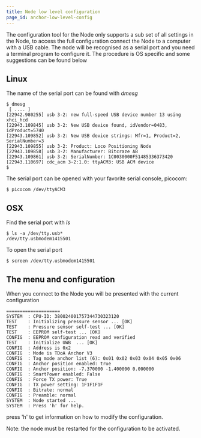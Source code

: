 ```yaml
---
title: Node low level configuration
page_id: anchor-low-level-config
---
```




The configuration tool for the Node only supports a sub set of all
settings in the Node, to access the full configuration connect the Node
to a computer with a USB cable. The node will be recognised as a serial
port and you need a terminal program to configure it. The procedure is
OS specific and some suggestions can be found below

Linux
-----

The name of the serial port can be found with *dmesg*

``` {.bash}
$ dmesg
 [ .... ]
[22942.980255] usb 3-2: new full-speed USB device number 13 using xhci_hcd
[22943.109845] usb 3-2: New USB device found, idVendor=0483, idProduct=5740
[22943.109852] usb 3-2: New USB device strings: Mfr=1, Product=2, SerialNumber=3
[22943.109855] usb 3-2: Product: Loco Positioning Node
[22943.109858] usb 3-2: Manufacturer: Bitcraze AB
[22943.109861] usb 3-2: SerialNumber: 1C0030000F51485336373420
[22943.110697] cdc_acm 3-2:1.0: ttyACM3: USB ACM device
$
```

The serial port can be opened with your favorite serial console,
picocom:

``` {.bash}
$ picocom /dev/ttyACM3
```

OSX
---

Find the serial port with *ls*

``` {.bash}
$ ls -a /dev/tty.usb*
/dev/tty.usbmodem1415501
```

To open the serial port

``` {.bash}
$ screen /dev/tty.usbmodem1415501
```

The menu and configuration
--------------------------

When you connect to the Node you will be presented with the current
configuration

    ====================
    SYSTEM  : CPU-ID: 380024001757344730323120
    TEST    : Initializing pressure sensor ... [OK]
    TEST    : Pressure sensor self-test ... [OK]
    TEST    : EEPROM self-test ... [OK]
    CONFIG  : EEPROM configuration read and verified
    TEST    : Initialize UWB  ... [OK]
    CONFIG  : Address is 0x2
    CONFIG  : Mode is TDoA Anchor V3
    CONFIG  : Tag mode anchor list (6): 0x01 0x02 0x03 0x04 0x05 0x06 
    CONFIG  : Anchor position enabled: true
    CONFIG  : Anchor position: -7.370000 -1.400000 0.000000
    CONFIG  : SmartPower enabled: False
    CONFIG  : Force TX power: True
    CONFIG  : TX power setting: 1F1F1F1F
    CONFIG  : Bitrate: normal
    CONFIG  : Preamble: normal
    SYSTEM  : Node started ...
    SYSTEM  : Press 'h' for help.

press \'h\' to get information on how to modify the configuration.

Note: the node must be restarted for the configuration to be activated.
